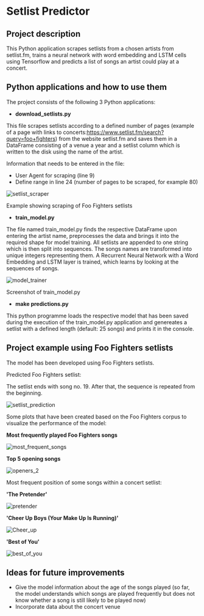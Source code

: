 # Setlist Predictor
## Project description
This Python application scrapes setlists from a chosen artists from setlist.fm, trains a neural network with word embedding and LSTM cells using Tensorflow and predicts a list of songs an artist could play at a concert.

## Python applications and how to use them
The project consists of the following 3 Python applications:

- **download_setlists.py**

This file scrapes setlists according to a defined number of pages (example of a page with links to concerts:https://www.setlist.fm/search?query=foo+fighters) from the website setlist.fm and saves them in a DataFrame consisting of a venue a year and a setlist column which is written to the disk using the name of the artist.

Information that needs to be entered in the file:
- User Agent for scraping (line 9)
- Define range in line 24 (number of pages to be scraped, for example 80)

![setlist_scraper](https://user-images.githubusercontent.com/72550661/109695076-cb839180-7b8b-11eb-9d8f-8589023f4f22.PNG)

Example showing scraping of Foo Fighters setlists


- **train_model.py**

The file named train_model.py finds the respective DataFrame upon entering the artist name, preprocesses the data and brings it into the required shape for model training. All setlists are appended to one string which is then split into sequences. The songs names are transformed into unique integers representing them. A Recurrent Neural Network with a Word Embedding and LSTM layer is trained, which learns by looking at the sequences of songs.

![model_trainer](https://user-images.githubusercontent.com/72550661/109695898-c1ae5e00-7b8c-11eb-86b2-cb39e1f6bdb4.PNG)

Screenshot of train_model.py


- **make predictions.py**

This python programme loads the respective model that has been saved during the execution of the train_model.py application and genereates a setlist with a defined length (default: 25 songs) and prints it in the console.



## Project example using Foo Fighters setlists

The model has been developed using Foo Fighters setlists.

Predicted Foo Fighters setlist:

The setlist ends with song no. 19. After that, the sequence is repeated from the beginning.

![setlist_prediction](https://user-images.githubusercontent.com/72550661/109697273-477ed900-7b8e-11eb-8137-18d9a13585ab.PNG)


Some plots that have been created based on the Foo Fighters corpus to visualize the performance of the model:

**Most frequently played Foo Fighters songs**

![most_frequent_songs](https://user-images.githubusercontent.com/72550661/110627944-d305f480-81a2-11eb-81cb-727215fa9f9c.PNG)



**Top 5 opening songs**

![openers_2](https://user-images.githubusercontent.com/72550661/110628012-e749f180-81a2-11eb-91a7-c9df8e8c13e0.PNG)





Most frequent position of some songs within a concert setlist:


**'The Pretender'**

![pretender](https://user-images.githubusercontent.com/72550661/110628308-25dfac00-81a3-11eb-85d4-115c749819ad.PNG)


**'Cheer Up Boys (Your Make Up Is Running)'**

![Cheer_up](https://user-images.githubusercontent.com/72550661/110628404-414ab700-81a3-11eb-9efe-078facd91869.PNG)


**'Best of You'**

![best_of_you](https://user-images.githubusercontent.com/72550661/110628444-4c054c00-81a3-11eb-9a20-c23588c0cdc6.PNG)





## Ideas for future improvements

- Give the model information about the age of the songs played (so far, the model understands which songs are played frequently but does not know whether a song is still likely to be played now)
- Incorporate data about the concert venue
